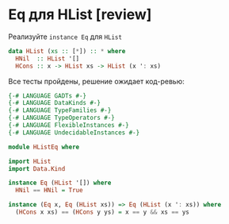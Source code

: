 # Eq для HList [review]

Реализуйте `instance Eq` для `HList`

```hs
data HList (xs :: [*]) :: * where
  HNil  :: HList '[]
  HCons :: x -> HList xs -> HList (x ': xs)
```


Все тесты пройдены, решение ожидает код-ревью:
```hs
{-# LANGUAGE GADTs #-}
{-# LANGUAGE DataKinds #-}
{-# LANGUAGE TypeFamilies #-}
{-# LANGUAGE TypeOperators #-}
{-# LANGUAGE FlexibleInstances #-}
{-# LANGUAGE UndecidableInstances #-}

module HListEq where

import HList
import Data.Kind

instance Eq (HList '[]) where
  HNil == HNil = True

instance (Eq x, Eq (HList xs)) => Eq (HList (x ': xs)) where
  (HCons x xs) == (HCons y ys) = x == y && xs == ys
```
